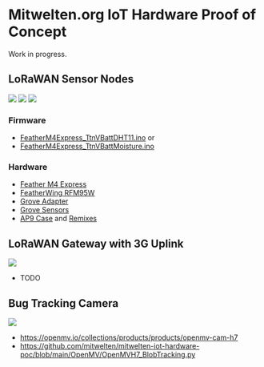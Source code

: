 # Mitwelten.org IoT Hardware Proof of Concept

Work in progress.

## LoRaWAN Sensor Nodes
<img src="https://live.staticflickr.com/65535/50949785202_b05df960fc.jpg"/>

<img src="https://live.staticflickr.com/65535/50938710327_e62cc90963.jpg"/>

<img src="https://live.staticflickr.com/65535/50946175397_5f748fea67.jpg"/>

### Firmware
- [FeatherM4Express_TtnVBattDHT11.ino](Arduino/FeatherM4Express_TtnVBattDHT11/FeatherM4Express_TtnVBattDHT11.ino) or
- [FeatherM4Express_TtnVBattMoisture.ino](Arduino/FeatherM4Express_TtnVBattMoisture/FeatherM4Express_TtnVBattMoisture.ino)

### Hardware
- [Feather M4 Express](https://github.com/tamberg/fhnw-iot/wiki/Feather-M4-Express)
- [FeatherWing RFM95W](https://github.com/tamberg/fhnw-iot/wiki/FeatherWing-RFM95W)
- [Grove Adapter](https://github.com/tamberg/fhnw-iot/wiki/Grove-Adapters#grove-shield-for-feather)
- [Grove Sensors](https://github.com/tamberg/fhnw-iot/wiki/Various#sensors)
- [AP9 Case](https://www.thingiverse.com/thing:3638252) and [Remixes](https://www.thingiverse.com/thing:3638252/remixes)

## LoRaWAN Gateway with 3G Uplink
<img src="https://live.staticflickr.com/65535/50949786697_853167d179.jpg"/>

- TODO

## Bug Tracking Camera
<img src="https://live.staticflickr.com/65535/50950426063_26e88a4d96.jpg"/>

- https://openmv.io/collections/products/products/openmv-cam-h7
- https://github.com/mitwelten/mitwelten-iot-hardware-poc/blob/main/OpenMV/OpenMVH7_BlobTracking.py
